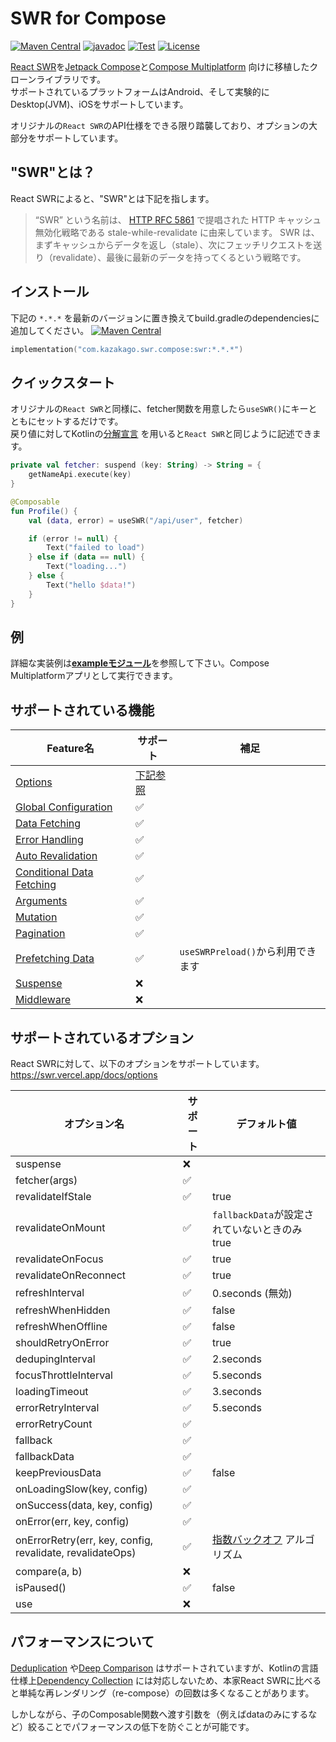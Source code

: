 # SWR for Compose

[![Maven Central](https://img.shields.io/maven-central/v/com.kazakago.swr.compose/swr.svg)](https://central.sonatype.com/namespace/com.kazakago.swr.compose)
[![javadoc](https://javadoc.io/badge2/com.kazakago.swr.compose/swr/javadoc.svg)](https://javadoc.io/doc/com.kazakago.swr.compose/swr)
[![Test](https://github.com/KazaKago/swr-compose/actions/workflows/test.yml/badge.svg?branch=main)](https://github.com/KazaKago/swr-compose/actions/workflows/test.yml?query=branch%3Amain)
[![License](https://img.shields.io/github/license/kazakago/swr-compose.svg)](LICENSE)

[React SWR](https://swr.vercel.app)を[Jetpack Compose](https://developer.android.com/jetpack/compose)と[Compose Multiplatform](https://www.jetbrains.com/lp/compose-multiplatform/) 向けに移植したクローンライブラリです。  
サポートされているプラットフォームはAndroid、そして実験的にDesktop(JVM)、iOSをサポートしています。  

オリジナルの`React SWR`のAPI仕様をできる限り踏襲しており、オプションの大部分をサポートしています。  

## "SWR"とは？

React SWRによると、"SWR"とは下記を指します。  

> “SWR” という名前は、 [HTTP RFC 5861](https://www.rfc-editor.org/rfc/rfc5861) で提唱された HTTP キャッシュ無効化戦略である stale-while-revalidate に由来しています。 SWR は、まずキャッシュからデータを返し（stale）、次にフェッチリクエストを送り（revalidate）、最後に最新のデータを持ってくるという戦略です。

## インストール

下記の `*.*.*` を最新のバージョンに置き換えてbuild.gradleのdependenciesに追加してください。 [![Maven Central](https://img.shields.io/maven-central/v/com.kazakago.swr.compose/swr.svg)](https://central.sonatype.com/namespace/com.kazakago.swr.compose)  

```kotlin
implementation("com.kazakago.swr.compose:swr:*.*.*")
```

## クイックスタート

オリジナルの`React SWR`と同様に、fetcher関数を用意したら`useSWR()`にキーとともにセットするだけです。  
戻り値に対してKotlinの[分解宣言](https://kotlinlang.org/docs/destructuring-declarations.html) を用いると`React SWR`と同じように記述できます。  

```kotlin
private val fetcher: suspend (key: String) -> String = {
    getNameApi.execute(key)
}

@Composable
fun Profile() {
    val (data, error) = useSWR("/api/user", fetcher)

    if (error != null) {
        Text("failed to load")
    } else if (data == null) {
        Text("loading...")
    } else {
        Text("hello $data!")
    }
}
```

## 例

詳細な実装例は[**exampleモジュール**](composeApp)を参照して下さい。Compose Multiplatformアプリとして実行できます。

## サポートされている機能

| Feature名                                                                      | サポート                    | 補足                        |
|-------------------------------------------------------------------------------|-------------------------|---------------------------|
| [Options](https://swr.vercel.app/docs/options)                                | [下記参照](#サポートされているオプション) |                           |
| [Global Configuration](https://swr.vercel.app/docs/global-configuration)      | ✅                       |                           |
| [Data Fetching](https://swr.vercel.app/docs/data-fetching)                    | ✅                       |                           |
| [Error Handling](https://swr.vercel.app/docs/error-handling)                  | ✅                       |                           |
| [Auto Revalidation](https://swr.vercel.app/docs/revalidation)                 | ✅                       |                           |
| [Conditional Data Fetching](https://swr.vercel.app/docs/conditional-fetching) | ✅                       |                           |
| [Arguments](https://swr.vercel.app/docs/arguments)                            | ✅                       |                           |
| [Mutation](https://swr.vercel.app/docs/mutation)                              | ✅️                      |                           |
| [Pagination](https://swr.vercel.app/docs/pagination)                          | ✅                       |                           |
| [Prefetching Data](https://swr.vercel.app/docs/prefetching)                   | ✅️                      | `useSWRPreload()`から利用できます |
| [Suspense](https://swr.vercel.app/docs/suspense)                              | ❌                       |                           |
| [Middleware](https://swr.vercel.app/docs/middleware)                          | ❌                       |                           |

## サポートされているオプション

React SWRに対して、以下のオプションをサポートしています。  
https://swr.vercel.app/docs/options

| オプション名                                                    | サポート | デフォルト値                                                              |
|-----------------------------------------------------------|------|---------------------------------------------------------------------|
| suspense                                                  | ❌    |                                                                     |
| fetcher(args)                                             | ✅    |                                                                     |
| revalidateIfStale                                         | ✅    | true                                                                |
| revalidateOnMount                                         | ✅    | `fallbackData`が設定されていないときのみtrue                                     |
| revalidateOnFocus                                         | ✅    | true                                                                |
| revalidateOnReconnect                                     | ✅    | true                                                                |
| refreshInterval                                           | ✅    | 0.seconds (無効)                                                      |
| refreshWhenHidden                                         | ✅    | false                                                               |
| refreshWhenOffline                                        | ✅    | false                                                               |
| shouldRetryOnError                                        | ✅    | true                                                                |
| dedupingInterval                                          | ✅    | 2.seconds                                                           |
| focusThrottleInterval                                     | ✅    | 5.seconds                                                           |
| loadingTimeout                                            | ✅    | 3.seconds                                                           |
| errorRetryInterval                                        | ✅    | 5.seconds                                                           |
| errorRetryCount                                           | ✅    |                                                                     |
| fallback                                                  | ✅    |                                                                     |
| fallbackData                                              | ✅    |                                                                     |
| keepPreviousData                                          | ✅    | false                                                               |
| onLoadingSlow(key, config)                                | ✅    |                                                                     |
| onSuccess(data, key, config)                              | ✅    |                                                                     |
| onError(err, key, config)                                 | ✅    |                                                                     |
| onErrorRetry(err, key, config, revalidate, revalidateOps) | ✅    | [指数バックオフ](https://en.wikipedia.org/wiki/Exponential_backoff) アルゴリズム |
| compare(a, b)                                             | ❌    |                                                                     |
| isPaused()                                                | ✅    | false                                                               |
| use                                                       | ❌    |                                                                     |

## パフォーマンスについて

[Deduplication](https://swr.vercel.app/docs/advanced/performance#deduplication) や[Deep Comparison](https://swr.vercel.app/docs/advanced/performance#deep-comparison) はサポートされていますが、Kotlinの言語仕様上[Dependency Collection](https://swr.vercel.app/docs/advanced/performance#dependency-collection) には対応しないため、本家React SWRに比べると単純な再レンダリング（re-compose）の回数は多くなることがあります。  

しかしながら、子のComposable関数へ渡す引数を（例えばdataのみにするなど）絞ることでパフォーマンスの低下を防ぐことが可能です。  
